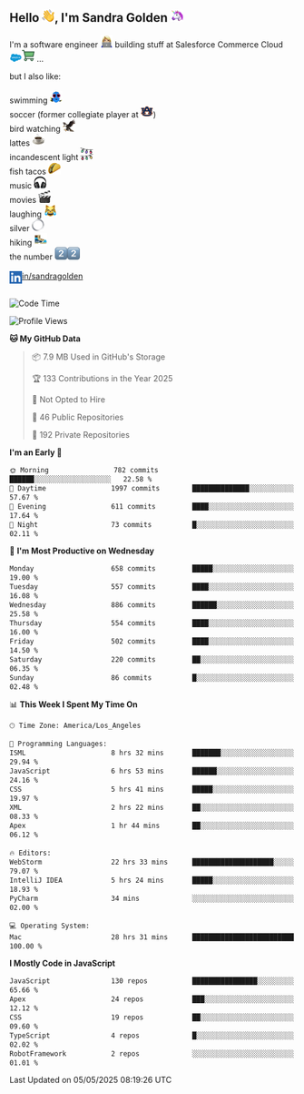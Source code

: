 ## Hello <img src="./static/emoji/wave.png" width="22" />, I'm Sandra Golden <img src="./static/emoji/unicorn-face.png" width="22" />

I'm a software engineer <img src="./static/emoji/female-technologist.png" width="22" /> building stuff at Salesforce Commerce Cloud <img src="./static/emoji/salesforce.png" width="22" /><img src="./static/emoji/commerce-cloud.png" width="22" />&nbsp;...

but I also like:<br/><br/>
swimming <img alt="swimming" src="./static/emoji/keep-swimming.png" width="22" /><br/>
soccer  (former collegiate player at <img src="./static/emoji/auburn.png" width="22" />)<br/>
bird watching <img src="./static/emoji/eagle.png" width="22" /><br/>
lattes <img src="./static/emoji/coffee.png" width="22" /><br/>
incandescent light <img src="./static/emoji/lights.png" width="22" /><br/>
fish tacos <img src="./static/emoji/taco.png" width="22" /><br/>
music <img src="./static/emoji/headphones.png" width="22" /><br/>
movies <img src="./static/emoji/movie-clapper.png" width="22" /><br/>
laughing <img src="./static/emoji/joy-cat.png" width="22" /><br/>
silver <img src="./static/emoji/silver-hoop.png" width="22" /><br/>
hiking <img src="./static/emoji/hiker.png" width="22" /><br/>
the number <img src="./static/emoji/two.png" width="22" /><img src="./static/emoji/two.png" width="22" />
<br/><br/>
<img align="left" alt="Sandra Golden | LinkedIn" width="22px" src="./static/emoji/linkedin.png" /> <a href="https://www.linkedin.com/in/sandragolden/">in/sandragolden</a>
<br/><br/>
<!--START_SECTION:waka-->
![Code Time](http://img.shields.io/badge/Code%20Time-1%2C063%20hrs%2047%20mins-blue)

![Profile Views](http://img.shields.io/badge/Profile%20Views-0-blue)

**🐱 My GitHub Data** 

> 📦 7.9 MB Used in GitHub's Storage 
 > 
> 🏆 133 Contributions in the Year 2025
 > 
> 🚫 Not Opted to Hire
 > 
> 📜 46 Public Repositories 
 > 
> 🔑 192 Private Repositories 
 > 
**I'm an Early 🐤** 

```text
🌞 Morning                782 commits         ██████░░░░░░░░░░░░░░░░░░░   22.58 % 
🌆 Daytime                1997 commits        ██████████████░░░░░░░░░░░   57.67 % 
🌃 Evening                611 commits         ████░░░░░░░░░░░░░░░░░░░░░   17.64 % 
🌙 Night                  73 commits          █░░░░░░░░░░░░░░░░░░░░░░░░   02.11 % 
```
📅 **I'm Most Productive on Wednesday** 

```text
Monday                   658 commits         █████░░░░░░░░░░░░░░░░░░░░   19.00 % 
Tuesday                  557 commits         ████░░░░░░░░░░░░░░░░░░░░░   16.08 % 
Wednesday                886 commits         ██████░░░░░░░░░░░░░░░░░░░   25.58 % 
Thursday                 554 commits         ████░░░░░░░░░░░░░░░░░░░░░   16.00 % 
Friday                   502 commits         ████░░░░░░░░░░░░░░░░░░░░░   14.50 % 
Saturday                 220 commits         ██░░░░░░░░░░░░░░░░░░░░░░░   06.35 % 
Sunday                   86 commits          █░░░░░░░░░░░░░░░░░░░░░░░░   02.48 % 
```


📊 **This Week I Spent My Time On** 

```text
🕑︎ Time Zone: America/Los_Angeles

💬 Programming Languages: 
ISML                     8 hrs 32 mins       ███████░░░░░░░░░░░░░░░░░░   29.94 % 
JavaScript               6 hrs 53 mins       ██████░░░░░░░░░░░░░░░░░░░   24.16 % 
CSS                      5 hrs 41 mins       █████░░░░░░░░░░░░░░░░░░░░   19.97 % 
XML                      2 hrs 22 mins       ██░░░░░░░░░░░░░░░░░░░░░░░   08.33 % 
Apex                     1 hr 44 mins        ██░░░░░░░░░░░░░░░░░░░░░░░   06.12 % 

🔥 Editors: 
WebStorm                 22 hrs 33 mins      ████████████████████░░░░░   79.07 % 
IntelliJ IDEA            5 hrs 24 mins       █████░░░░░░░░░░░░░░░░░░░░   18.93 % 
PyCharm                  34 mins             ░░░░░░░░░░░░░░░░░░░░░░░░░   02.00 % 

💻 Operating System: 
Mac                      28 hrs 31 mins      █████████████████████████   100.00 % 
```

**I Mostly Code in JavaScript** 

```text
JavaScript               130 repos           ████████████████░░░░░░░░░   65.66 % 
Apex                     24 repos            ███░░░░░░░░░░░░░░░░░░░░░░   12.12 % 
CSS                      19 repos            ██░░░░░░░░░░░░░░░░░░░░░░░   09.60 % 
TypeScript               4 repos             █░░░░░░░░░░░░░░░░░░░░░░░░   02.02 % 
RobotFramework           2 repos             ░░░░░░░░░░░░░░░░░░░░░░░░░   01.01 % 
```




 Last Updated on 05/05/2025 08:19:26 UTC
<!--END_SECTION:waka-->
